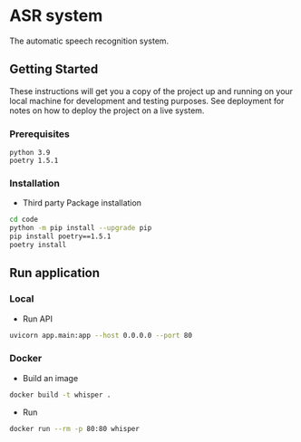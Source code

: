 # ASR system 
The automatic speech recognition system.

## Getting Started

These instructions will get you a copy of the project up and running on your local machine for development and testing purposes. See deployment for notes on how to deploy the project on a live system.

### Prerequisites

```
python 3.9
poetry 1.5.1
```

### Installation
* Third party Package installation
```bash
cd code
python -m pip install --upgrade pip
pip install poetry==1.5.1
poetry install
```

## Run application
### Local
* Run API
```bash
uvicorn app.main:app --host 0.0.0.0 --port 80
```

### Docker 
* Build an image 
```bash
docker build -t whisper .
```
* Run  
```bash
docker run --rm -p 80:80 whisper
```
  